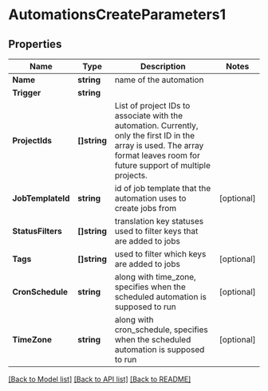 # AutomationsCreateParameters1

## Properties

Name | Type | Description | Notes
------------ | ------------- | ------------- | -------------
**Name** | **string** | name of the automation | 
**Trigger** | **string** |  | 
**ProjectIds** | **[]string** | List of project IDs to associate with the automation. Currently, only the first ID in the array is used. The array format leaves room for future support of multiple projects.  | 
**JobTemplateId** | **string** | id of job template that the automation uses to create jobs from | [optional] 
**StatusFilters** | **[]string** | translation key statuses used to filter keys that are added to jobs | 
**Tags** | **[]string** | used to filter which keys are added to jobs | [optional] 
**CronSchedule** | **string** | along with time_zone, specifies when the scheduled automation is supposed to run | [optional] 
**TimeZone** | **string** | along with cron_schedule, specifies when the scheduled automation is supposed to run | [optional] 

[[Back to Model list]](../README.md#documentation-for-models) [[Back to API list]](../README.md#documentation-for-api-endpoints) [[Back to README]](../README.md)


